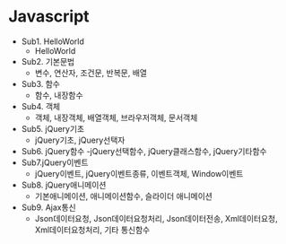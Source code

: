 # Javascript
* Sub1. HelloWorld
  - HelloWorld
* Sub2. 기본문법
  - 변수, 연산자, 조건문, 반복문, 배열
* Sub3. 함수
  - 함수, 내장함수
* Sub4. 객체
  - 객체, 내장객체, 배열객체, 브라우저객체, 문서객체
* Sub5. jQuery기초
  - jQuery기초, jQuery선택자
* Sub6. jQuery함수
  -jQuery선택함수, jQuery클래스함수, jQuery기타함수
* Sub7.jQuery이벤트
  - jQuery이벤트, jQuery이벤트종류, 이벤트객체, Window이벤트
* Sub8. jQuery애니메이션
  - 기본애니메이션, 애니메이션함수, 슬라이더 애니메이션
* Sub9. Ajax통신
  - Json데이터요청, Json데이터요청처리, Json데이터전송, Xml데이터요청, Xml데이터요청처리, 기타 통신함수
